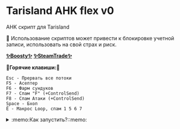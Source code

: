 # Tarisland AHK flex v0
AHK скрипт для Tarisland

🙏 Использование скриптов может привести к блокировке учетной записи, использовать на свой страх и риск.

[__✨Boosty✨__](https://boosty.to/kramar1337)
[__✨SteamTrade✨__](https://steamcommunity.com/tradeoffer/new/?partner=176456946&token=QbYR9jmE)

:musical_keyboard:__Горячие клавиши:__:musical_keyboard:
```
Esc - Прервать все потоки
F5 - Асептер
F6 - Фарм сундуков
F7 - Спам "F" (+ControlSend)
F8 - Спам Атаки (+ControlSend)
Space - Бхоп
Ё - Макрос Loop, спам 1 5 6 7
```

<details>
<summary>:memo:Как запустить?::memo:</summary>

1. Скачать и установить [Autohotkey.com](https://www.autohotkey.com/download/ahk-install.exe)

  "Custom installation" => "Unicode 64" => All checkboxes => "Install"
![hippo](https://media.giphy.com/media/LerrohpjasApOHH9G1/giphy.gif)

2. Скачать репозиторий (Code > [Download Zip👌](https://github.com/Kramar1337/WutheringWaves-AHK-flex/archive/main.zip))

3. Запустить "TariFlex.ahk"

</details>
